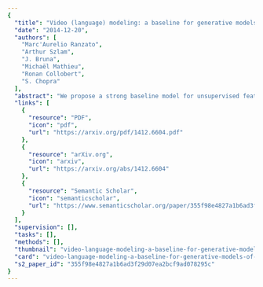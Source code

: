 ```yaml
---
{
  "title": "Video (language) modeling: a baseline for generative models of natural videos",
  "date": "2014-12-20",
  "authors": [
    "Marc'Aurelio Ranzato",
    "Arthur Szlam",
    "J. Bruna",
    "Michaël Mathieu",
    "Ronan Collobert",
    "S. Chopra"
  ],
  "abstract": "We propose a strong baseline model for unsupervised feature learning using video data. By learning to predict missing frames or extrapolate future frames from an input video sequence, the model discovers both spatial and temporal correlations which are useful to represent complex deformations and motion patterns. The models we propose are largely borrowed from the language modeling literature, and adapted to the vision domain by quantizing the space of image patches into a large dictionary. We demonstrate the approach on both a filling and a generation task. For the first time, we show that, after training on natural videos, such a model can predict non-trivial motions over short video sequences.",
  "links": [
    {
      "resource": "PDF",
      "icon": "pdf",
      "url": "https://arxiv.org/pdf/1412.6604.pdf"
    },
    {
      "resource": "arXiv.org",
      "icon": "arxiv",
      "url": "https://arxiv.org/abs/1412.6604"
    },
    {
      "resource": "Semantic Scholar",
      "icon": "semanticscholar",
      "url": "https://www.semanticscholar.org/paper/355f98e4827a1b6ad3f29d07ea2bcf9ad078295c"
    }
  ],
  "supervision": [],
  "tasks": [],
  "methods": [],
  "thumbnail": "video-language-modeling-a-baseline-for-generative-models-of-natural-videos-thumb.jpg",
  "card": "video-language-modeling-a-baseline-for-generative-models-of-natural-videos-card.jpg",
  "s2_paper_id": "355f98e4827a1b6ad3f29d07ea2bcf9ad078295c"
}
---
```


